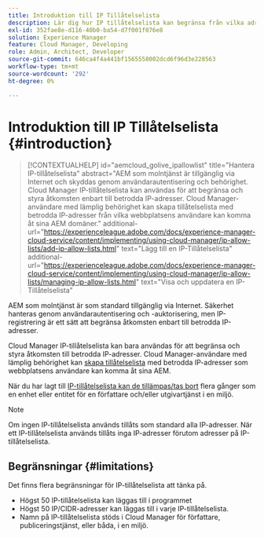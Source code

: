 ```yaml
---
title: Introduktion till IP Tillåtelselista
description: Lär dig hur IP tillåtelselista kan begränsa från vilka adresser användare kan få åtkomst till domäner på AEM as a Cloud Service.
exl-id: 352fae8e-d116-40b0-ba54-d7f001f076e8
solution: Experience Manager
feature: Cloud Manager, Developing
role: Admin, Architect, Developer
source-git-commit: 646ca4f4a441bf1565558002dcd6f96d3e228563
workflow-type: tm+mt
source-wordcount: '292'
ht-degree: 0%

---
```



# Introduktion till IP Tillåtelselista {#introduction}

>[!CONTEXTUALHELP]
>id="aemcloud_golive_ipallowlist"
>title="Hantera IP-tillåtelselista"
>abstract="AEM som molntjänst är tillgänglig via Internet och skyddas genom användarautentisering och behörighet. Cloud Manager IP-tillåtelselista kan användas för att begränsa och styra åtkomsten enbart till betrodda IP-adresser. Cloud Manager-användare med lämplig behörighet kan skapa tillåtelselista med betrodda IP-adresser från vilka webbplatsens användare kan komma åt sina AEM domäner."
>additional-url="https://experienceleague.adobe.com/docs/experience-manager-cloud-service/content/implementing/using-cloud-manager/ip-allow-lists/add-ip-allow-lists.html" text="Lägg till en IP-Tillåtelselista"
>additional-url="https://experienceleague.adobe.com/docs/experience-manager-cloud-service/content/implementing/using-cloud-manager/ip-allow-lists/managing-ip-allow-lists.html" text="Visa och uppdatera en IP-Tillåtelselista"

AEM som molntjänst är som standard tillgänglig via Internet. Säkerhet hanteras genom användarautentisering och -auktorisering, men IP-registrering är ett sätt att begränsa åtkomsten enbart till betrodda IP-adresser.

Cloud Manager IP-tillåtelselista kan bara användas för att begränsa och styra åtkomsten till betrodda IP-adresser. Cloud Manager-användare med lämplig behörighet kan [skapa tillåtelselista](/help/implementing/cloud-manager/ip-allow-lists/add-ip-allow-lists.md) med betrodda IP-adresser som webbplatsens användare kan komma åt sina AEM.

När du har lagt till [IP-tillåtelselista kan de tillämpas/tas bort](/help/implementing/cloud-manager/ip-allow-lists/apply-allow-list.md) flera gånger som en enhet eller entitet för en författare och/eller utgivartjänst i en miljö.

>[!NOTE]
>
>Om ingen IP-tillåtelselista används tillåts som standard alla IP-adresser. När ett IP-tillåtelselista används tillåts inga IP-adresser förutom adresser på IP-tillåtelselista.

## Begränsningar {#limitations}

Det finns flera begränsningar för IP-tillåtelselista att tänka på.

* Högst 50 IP-tillåtelselista kan läggas till i programmet
* Högst 50 IP/CIDR-adresser kan läggas till i varje IP-tillåtelselista.
* Namn på IP-tillåtelselista stöds i Cloud Manager för författare, publiceringstjänst, eller båda, i en miljö.
